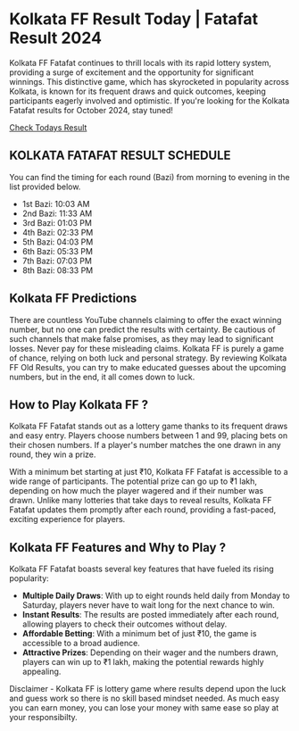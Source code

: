 # Kolkata FF Result Today | Fatafat Result 2024

Kolkata FF Fatafat continues to thrill locals with its rapid lottery system, providing a surge of excitement and the opportunity for significant winnings. This distinctive game, which has skyrocketed in popularity across Kolkata, is known for its frequent draws and quick outcomes, keeping participants eagerly involved and optimistic. If you're looking for the Kolkata Fatafat results for October 2024, stay tuned!

[Check Todays Result ](https://www.91-clubapk.com)

## KOLKATA FATAFAT RESULT SCHEDULE  
You can find the timing for each round (Bazi) from morning to evening in the list provided below.

- 1st Bazi: 10:03 AM  
- 2nd Bazi: 11:33 AM  
- 3rd Bazi: 01:03 PM  
- 4th Bazi: 02:33 PM  
- 5th Bazi: 04:03 PM  
- 6th Bazi: 05:33 PM  
- 7th Bazi: 07:03 PM  
- 8th Bazi: 08:33 PM

## Kolkata FF Predictions

There are countless YouTube channels claiming to offer the exact winning number, but no one can predict the results with certainty. Be cautious of such channels that make false promises, as they may lead to significant losses. Never pay for these misleading claims. Kolkata FF is purely a game of chance, relying on both luck and personal strategy. By reviewing Kolkata FF Old Results, you can try to make educated guesses about the upcoming numbers, but in the end, it all comes down to luck.

## How to Play Kolkata FF ?

Kolkata FF Fatafat stands out as a lottery game thanks to its frequent draws and easy entry. Players choose numbers between 1 and 99, placing bets on their chosen numbers. If a player's number matches the one drawn in any round, they win a prize.

With a minimum bet starting at just ₹10, Kolkata FF Fatafat is accessible to a wide range of participants. The potential prize can go up to ₹1 lakh, depending on how much the player wagered and if their number was drawn. Unlike many lotteries that take days to reveal results, Kolkata FF Fatafat updates them promptly after each round, providing a fast-paced, exciting experience for players.

## Kolkata FF Features and Why to Play ?

Kolkata FF Fatafat boasts several key features that have fueled its rising popularity:

- **Multiple Daily Draws**: With up to eight rounds held daily from Monday to Saturday, players never have to wait long for the next chance to win.
- **Instant Results**: The results are posted immediately after each round, allowing players to check their outcomes without delay.
- **Affordable Betting**: With a minimum bet of just ₹10, the game is accessible to a broad audience.
- **Attractive Prizes**: Depending on their wager and the numbers drawn, players can win up to ₹1 lakh, making the potential rewards highly appealing.

Disclaimer - Kolkata FF is lottery game where results depend upon the luck and guess work so there is no skill based mindset needed. As much easy you can earn money, you can lose your money with same ease so play at your responsibilty. 
